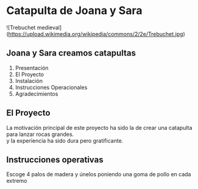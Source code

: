 # Catapulta de Joana y Sara
![Trebuchet medieval] (https://upload.wikimedia.org/wikipedia/commons/2/2e/Trebuchet.jpg)
## Joana y Sara creamos catapultas
1. Presentación
2. El Proyecto
3. Instalación
4. Instrucciones Operacionales
5. Agradecimientos
## El Proyecto  
La motivación principal de este proyecto ha sido la de crear una catapulta para lanzar rocas grandes.  
y la experiencia ha sido dura pero gratificante.

## Instrucciones operativas
Escoge 4 palos de madera y únelos poniendo una goma de pollo en cada extremo